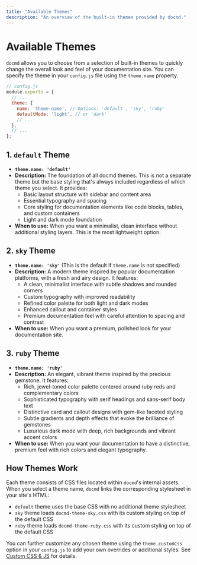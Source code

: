 ```yaml
---
title: "Available Themes"
description: "An overview of the built-in themes provided by docmd."
---
```


# Available Themes

`docmd` allows you to choose from a selection of built-in themes to quickly change the overall look and feel of your documentation site. You can specify the theme in your `config.js` file using the `theme.name` property.

```javascript
// config.js
module.exports = {
  // ...
  theme: {
    name: 'theme-name', // Options: 'default', 'sky', 'ruby'
    defaultMode: 'light', // or 'dark'
    // ...
  },
  // ...
};
```

## 1. `default` Theme

*   **`theme.name: 'default'`**
*   **Description:** The foundation of all docmd themes. This is not a separate theme but the base styling that's always included regardless of which theme you select. It provides:
    *   Basic layout structure with sidebar and content area
    *   Essential typography and spacing
    *   Core styling for documentation elements like code blocks, tables, and custom containers
    *   Light and dark mode foundation
*   **When to use:** When you want a minimalist, clean interface without additional styling layers. This is the most lightweight option.

## 2. `sky` Theme

*   **`theme.name: 'sky'`** (This is the default if `theme.name` is not specified)
*   **Description:** A modern theme inspired by popular documentation platforms, with a fresh and airy design. It features:
    *   A clean, minimalist interface with subtle shadows and rounded corners
    *   Custom typography with improved readability
    *   Refined color palette for both light and dark modes
    *   Enhanced callout and container styles
    *   Premium documentation feel with careful attention to spacing and contrast
*   **When to use:** When you want a premium, polished look for your documentation site.

## 3. `ruby` Theme

*   **`theme.name: 'ruby'`**
*   **Description:** An elegant, vibrant theme inspired by the precious gemstone. It features:
    *   Rich, jewel-toned color palette centered around ruby reds and complementary colors
    *   Sophisticated typography with serif headings and sans-serif body text
    *   Distinctive card and callout designs with gem-like faceted styling
    *   Subtle gradients and depth effects that evoke the brilliance of gemstones
    *   Luxurious dark mode with deep, rich backgrounds and vibrant accent colors
*   **When to use:** When you want your documentation to have a distinctive, premium feel with rich colors and elegant typography.

## How Themes Work

Each theme consists of CSS files located within `docmd`'s internal assets. When you select a theme name, `docmd` links the corresponding stylesheet in your site's HTML:

- `default` theme uses the base CSS with no additional theme stylesheet
- `sky` theme loads `docmd-theme-sky.css` with its custom styling on top of the default CSS
- `ruby` theme loads `docmd-theme-ruby.css` with its custom styling on top of the default CSS

You can further customize any chosen theme using the `theme.customCss` option in your `config.js` to add your own overrides or additional styles. See [Custom CSS & JS](/theming/custom-css-js/) for details.